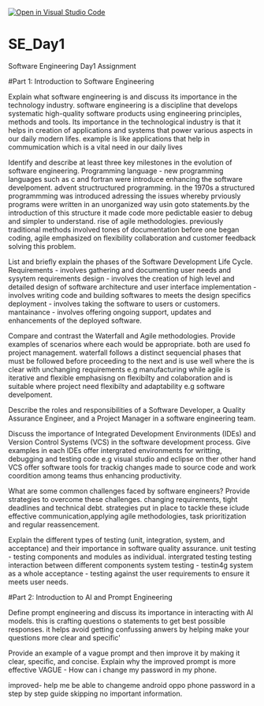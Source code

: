 [![Open in Visual Studio Code](https://classroom.github.com/assets/open-in-vscode-2e0aaae1b6195c2367325f4f02e2d04e9abb55f0b24a779b69b11b9e10269abc.svg)](https://classroom.github.com/online_ide?assignment_repo_id=15565767&assignment_repo_type=AssignmentRepo)
# SE_Day1
Software Engineering Day1 Assignment

#Part 1: Introduction to Software Engineering

Explain what software engineering is and discuss its importance in the technology industry.
    software engineering is a discipline that develops systematic high-quality software products using engineering principles, methods and tools.
    Its importance in the technological industry is that it helps in creation of applications and systems that power various aspects in our daily modern lifes. example is like applications that help in commumication which is a vital need in our daily lives

Identify and describe at least three key milestones in the evolution of software engineering.
Programming language - new programming languages such as c and fortran were introduce enhancing the software develpoment.
advent structructured programming. in the 1970s a structured programmming was introduced adressing the issues whereby prviously programs were written in an unorganized way usin goto statements.by the introduction of this structure it made code more pedictable easier to debug and simpler to understand.
rise of agile methodologies. previously traditional methods involved tones of documentation before one began coding, agile emphasized on flexibility collaboration and customer feedback solving this problem.



List and briefly explain the phases of the Software Development Life Cycle.
 Requirements - involves gathering and documenting user needs and sysytem requirements
 design - involves the creation of high level  and detailed design of software architecture and user interface
 implementation - involves writing code and building softwares to meets the design specifics
 deployment - involves taking the software to users or customers.
 mantainance - involves offering ongoing support, updates and enhancements of the deployed software.

Compare and contrast the Waterfall and Agile methodologies. Provide examples of scenarios where each would be appropriate.
   both are used fo project management.
   waterfall follows a distinct sequencial phases that must be followed before proceeding to the next and is use well where the is clear with unchanging requirements e.g manufacturing while agile is iterative and flexible emphasisng on flexibilty and colaboration and is suitable where project need flexibilty and adaptability e.g software develpoment.

Describe the roles and responsibilities of a Software Developer, a Quality Assurance Engineer, and a Project Manager in a software engineering team.



Discuss the importance of Integrated Development Environments (IDEs) and Version Control Systems (VCS) in the software development process. Give examples in each
IDEs offer intergrated environments for writting, debugging and testing code e.g visual studio and eclipse on ther other hand VCS offer software tools for trackig changes made to source code and work coordition among teams thus enhancing productivity.

What are some common challenges faced by software engineers? Provide strategies to overcome these challenges.
changing requirements, tight deadlines and technical debt.
strategies put in place to tackle these iclude effective communication,applying agile methodologies, task prioritization and regular reassencement.

Explain the different types of testing (unit, integration, system, and acceptance) and their importance in software quality assurance.
unit testing - testing components and modules as individual.
intergrated testing testing interaction between different components
system testing - testin4g system as a whole
acceptance - testing against the user requirements to ensure it meets user needs.

#Part 2: Introduction to AI and Prompt Engineering


Define prompt engineering and discuss its importance in interacting with AI models.
this is crafting questions o statements to get best possible responses.
it helps avoid getting confussing anwers by helping make your questions more clear and specific'

Provide an example of a vague prompt and then improve it by making it clear, specific, and concise. Explain why the improved prompt is more effective
 VAGUE - How can i change my password in my phone.

 improved- help me be able to changeme android oppo phone password in a step by step guide skipping no important information.
